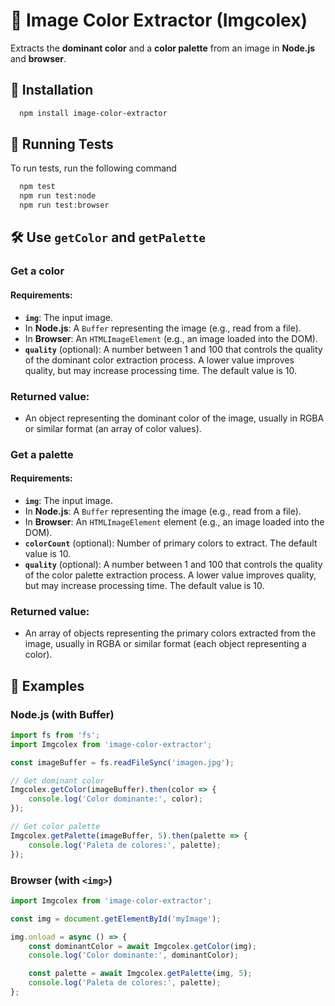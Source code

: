 
# 🎨 Image Color Extractor (Imgcolex)

Extracts the **dominant color** and a **color palette** from an image in **Node.js** and **browser**.




## 🚀 Installation

```bash
  npm install image-color-extractor
```
    
## 🧪 Running Tests

To run tests, run the following command

```bash
  npm test
  npm run test:node
  npm run test:browser

```


## 🛠 Use `getColor` and `getPalette`

### Get a color

#### Requirements:
- **`img`**: The input image.
- In **Node.js**: A `Buffer` representing the image (e.g., read from a file).
- In **Browser**: An `HTMLImageElement` (e.g., an image loaded into the DOM).
- **`quality`** (optional): A number between 1 and 100 that controls the quality of the dominant color extraction process. A lower value improves quality, but may increase processing time. The default value is 10.

### **Returned value:**
- An object representing the dominant color of the image, usually in RGBA or similar format (an array of color values).

### Get a palette

#### Requirements:
- **`img`**: The input image.
- In **Node.js**: A `Buffer` representing the image (e.g., read from a file).
- In **Browser**: An `HTMLImageElement` element (e.g., an image loaded into the DOM).
- **`colorCount`** (optional): Number of primary colors to extract. The default value is 10.
- **`quality`** (optional): A number between 1 and 100 that controls the quality of the color palette extraction process. A lower value improves quality, but may increase processing time. The default value is 10.

### **Returned value:**
- An array of objects representing the primary colors extracted from the image, usually in RGBA or similar format (each object representing a color).


## 📌 Examples

### Node.js (with Buffer)
```javascript
import fs from 'fs';
import Imgcolex from 'image-color-extractor';

const imageBuffer = fs.readFileSync('imagen.jpg');

// Get dominant color
Imgcolex.getColor(imageBuffer).then(color => {
    console.log('Color dominante:', color);
});

// Get color palette
Imgcolex.getPalette(imageBuffer, 5).then(palette => {
    console.log('Paleta de colores:', palette);
});

```
### Browser (with `<img>`)

```javascript
import Imgcolex from 'image-color-extractor';

const img = document.getElementById('myImage');

img.onload = async () => {
    const dominantColor = await Imgcolex.getColor(img);
    console.log('Color dominante:', dominantColor);

    const palette = await Imgcolex.getPalette(img, 5);
    console.log('Paleta de colores:', palette);
};


```

